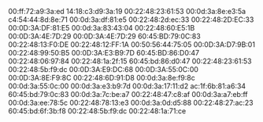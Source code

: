00:ff:72:a9:3a:ed
14:18:c3:d9:3a:19
00:22:48:23:61:53
00:0d:3a:8e:e3:5a
c4:54:44:8d:8e:71
00:0d:3a:df:81:e5
00:22:48:2d:ec:33
00:22:48:2D:EC:33
00:0D:3A:DF:81:E5
00:0d:3a:83:43:04
00:22:48:60:E5:1B
00:0D:3A:4E:7D:29
00:0D:3A:4E:7D:29
60:45:BD:79:0C:83
00:22:48:13:F0:DE
00:22:48:12:FF:1A
00:50:56:44:75:05
00:0D:3A:D7:9B:01
00:22:48:99:50:B5
00:0D:3A:E3:B9:7D
60:45:BD:86:D0:47
00:22:48:06:97:84
00:22:48:1a:2f:15
60:45:bd:86:d0:47
00:22:48:23:61:53
00:22:48:5b:f9:dc
00:0D:3A:E9:DC:68
00:0D:3A:55:0C:00
00:0D:3A:8E:F9:8C
00:22:48:6D:91:D8
00:0d:3a:8e:f9:8c
00:0d:3a:55:0c:00
00:0d:3a:e3:b9:7d
00:0d:3a:17:11:d2
ac:1f:6b:81:a6:34
60:45:bd:79:0c:83
00:0d:3a:7c:be:a7
00:22:48:47:c8:af
00:0d:3a:a7:eb:ff
00:0d:3a:ee:78:5c
00:22:48:78:13:e3
00:0d:3a:0d:d5:88
00:22:48:27:ac:23
60:45:bd:6f:3b:f8
00:22:48:5b:f9:dc
00:22:48:1a:71:ce
